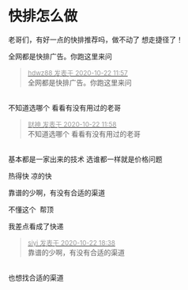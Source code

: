 # 快排怎么做


老哥们，有好一点的快排推荐吗，做不动了 想走捷径了！

全网都是快排广告。你跑这里来问

<div class="quote"><blockquote><font size="2"><a href="https://www.hostloc.com/forum.php?mod=redirect&amp;goto=findpost&amp;pid=9335299&amp;ptid=757101" target="_blank"><font color="#999999">hdwz88 发表于 2020-10-22 11:57</font></a></font><br />
全网都是快排广告。你跑这里来问</blockquote></div><br />
不知道选哪个 看看有没有用过的老哥 <img src="static/image/smiley/yct/022.gif" smilieid="42" border="0" alt="" />

<div class="quote"><blockquote><font size="2"><a href="https://www.hostloc.com/forum.php?mod=redirect&amp;goto=findpost&amp;pid=9335301&amp;ptid=757101" target="_blank"><font color="#999999">财神 发表于 2020-10-22 11:58</font></a></font><br />
不知道选哪个 看看有没有用过的老哥</blockquote></div><br />
基本都是一家出来的技术 选谁都一样就是价格问题

热得快 凉的快

靠谱的少啊，有没有合适的渠道

不懂这个&nbsp;&nbsp;帮顶<img id="aimg_Iz4a6" onclick="zoom(this, this.src, 0, 0, 0)" class="zoom" src="https://cdn.jsdelivr.net/gh/hishis/forum-master/public/images/patch.gif" onmouseover="img_onmouseoverfunc(this)" onload="thumbImg(this)" border="0" alt="" />

我差点看成了快递

<div class="quote"><blockquote><font size="2"><a href="https://www.hostloc.com/forum.php?mod=redirect&amp;goto=findpost&amp;pid=9337332&amp;ptid=757101" target="_blank"><font color="#999999">siyi 发表于 2020-10-22 18:38</font></a></font><br />
靠谱的少啊，有没有合适的渠道</blockquote></div><br />
也想找合适的渠道
